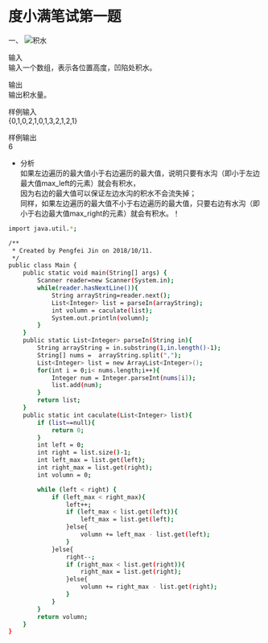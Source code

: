 # 度小满笔试第一题  
一、
![积水](http://s7.sinaimg.cn/mw690/001am6iAzy7jESYCd4a86&690)

输入  
输入一个数组，表示各位置高度，凹陷处积水。  

输出    
输出积水量。  

样例输入  
{0,1,0,2,1,0,1,3,2,1,2,1}

样例输出  
6

* 分析   
如果左边遍历的最大值小于右边遍历的最大值，说明只要有水沟（即小于左边最大值max_left的元素）就会有积水，  
因为右边的最大值可以保证左边水沟的积水不会流失掉；  
同样，如果左边遍历的最大值不小于右边遍历的最大值，只要右边有水沟（即小于右边最大值max_right的元素）就会有积水。！  
```sh  
import java.util.*;

/**
 * Created by Pengfei Jin on 2018/10/11.
 */
public class Main {
	public static void main(String[] args) {
		Scanner reader=new Scanner(System.in);
		while(reader.hasNextLine()){
			String arrayString=reader.next();
			List<Integer> list = parseIn(arrayString); 
			int volumn = caculate(list);
			System.out.println(volumn);
		}
	}
	public static List<Integer> parseIn(String in){
		String arrayString = in.substring(1,in.length()-1);
		String[] nums =  arrayString.split(",");
		List<Integer> list = new ArrayList<Integer>();
		for(int i = 0;i< nums.length;i++){
			Integer num = Integer.parseInt(nums[i]);
			list.add(num);
		}
		return list;
	}
	public static int caculate(List<Integer> list){
		if (list==null){
		    return 0;
		}
		int left = 0;
		int right = list.size()-1;
		int left_max = list.get(left);
		int right_max = list.get(right);
		int volumn = 0;

		while (left < right) {
			if (left_max < right_max){
			    left++;
			    if (left_max < list.get(left)){
					left_max = list.get(left);
			    }else{
			    	volumn += left_max - list.get(left);
				}
			}else{
				right--;
				if (right_max < list.get(right)){
					right_max = list.get(right);
				}else{
					volumn += right_max - list.get(right);
				}
			}
		}
		return volumn;
	}
}
```

